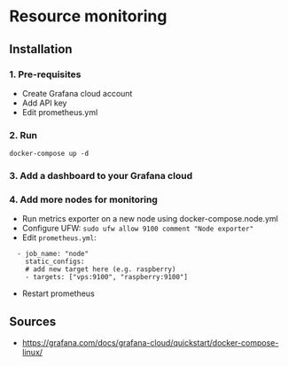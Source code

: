 # Resource monitoring

## Installation
### 1. Pre-requisites
- Create Grafana cloud account
- Add API key
- Edit prometheus.yml 

### 2. Run
```shell
docker-compose up -d
```

### 3. Add a dashboard to your Grafana cloud

### 4. Add more nodes for monitoring
- Run metrics exporter on a new node using docker-compose.node.yml
- Configure UFW: `sudo ufw allow 9100 comment "Node exporter"`
- Edit `prometheus.yml`:
```shell
  - job_name: "node"
    static_configs:
    # add new target here (e.g. raspberry)
    - targets: ["vps:9100", "raspberry:9100"]
```
- Restart prometheus

## Sources
- https://grafana.com/docs/grafana-cloud/quickstart/docker-compose-linux/
